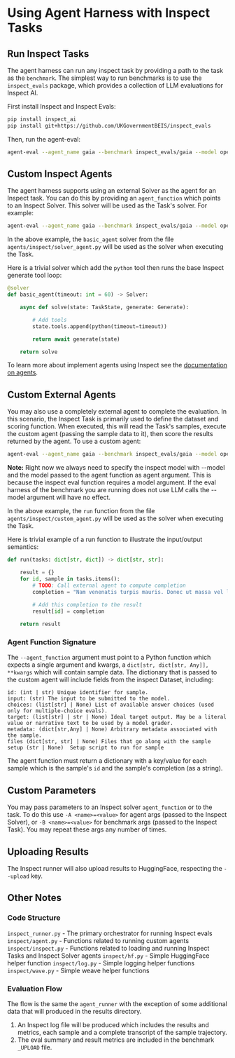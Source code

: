 # Using Agent Harness with Inspect Tasks

## Run Inspect Tasks

The agent harness can run any inspect task by providing a path to the task as the `benchmark`. The simplest way to run benchmarks is to use the `inspect_evals` package, which provides a collection of LLM evaluations for Inspect AI.

First install Inspect and Inspect Evals:

``` bash
pip install inspect_ai
pip install git+https://github.com/UKGovernmentBEIS/inspect_evals
```

Then, run the agent-eval:

``` bash
agent-eval --agent_name gaia --benchmark inspect_evals/gaia --model openai/gpt-4o 
```

## Custom Inspect Agents

The agent harness supports using an external Solver as the agent for an Inspect task. You can do this by providing an `agent_function` which points to an Inspect Solver. This solver will be used as the Task's solver. For example:

``` bash
agent-eval --agent_name gaia --benchmark inspect_evals/gaia --model openai/gpt-4o --agent_dir agents/inspect --agent_function solver_agent.basic_agent
```

In the above example, the `basic_agent` solver from the file `agents/inspect/solver_agent.py` will be used as the solver when executing the Task.

Here is a trivial solver which add the `python` tool then runs the base Inspect generate tool loop:

``` python
@solver
def basic_agent(timeout: int = 60) -> Solver:

    async def solve(state: TaskState, generate: Generate):

        # Add tools
        state.tools.append(python(timeout=timeout))

        return await generate(state)

    return solve
```

To learn more about implement agents using Inspect see the [documentation on agents](https://inspect.ai-safety-institute.org.uk/agents.html).

## Custom External Agents

You may also use a completely external agent to complete the evaluation. In this scenario, the Inspect Task is primarily used to define the dataset and scoring function. When executed, this will read the Task's samples, execute the custom agent (passing the sample data to it), then score the results returned by the agent. To use a custom agent:

``` bash
agent-eval --agent_name gaia --benchmark inspect_evals/gaia --model openai/gpt-4o --agent_dir agents/inspect --agent_function custom_agent.run --max_concurrent 5 -A model_name=gpt-4o-mini
```
**Note:** Right now we always need to specify the inspect model with --model and the model passed to the agent function as agent argument. This is because the inspect eval function requires a model argument. If the eval harness of the benchmark you are running does not use LLM calls the --model argument will have no effect. 

In the above example, the `run` function from the file `agents/inspect/custom_agent.py` will be used as the solver when executing the Task.

Here is trivial example of a run function to illustrate the input/output semantics:

``` python
def run(tasks: dict[str, dict]) -> dict[str, str]:

    result = {}
    for id, sample in tasks.items():
        # TODO: Call external agent to compute completion
        completion = "Nam venenatis turpis mauris. Donec ut massa vel lacus maximus placerat."
        
        # Add this completion to the result
        result[id] = completion

    return result
```

### Agent Function Signature

The `--agent_function` argument must point to a Python function which expects a single argument and kwargs, a `dict[str, dict[str, Any]], **kwargs` which will contain sample data. The dictionary that is passed to the custom agent will include fields from the inspect Dataset, including:

```         
id: (int | str) Unique identifier for sample.
input: (str) The input to be submitted to the model.
choices: (list[str] | None) List of available answer choices (used only for multiple-choice evals).
target: (list[str] | str | None) Ideal target output. May be a literal value or narrative text to be used by a model grader.
metadata: (dict[str,Any] | None) Arbitrary metadata associated with the sample.
files (dict[str, str] | None) Files that go along with the sample
setup (str | None)  Setup script to run for sample
```

The agent function must return a dictionary with a key/value for each sample which is the sample's `id` and the sample's completion (as a string).

## Custom Parameters

You may pass parameters to an Inspect solver `agent_function` or to the task. To do this use `-A <name>=<value>` for agent args (passed to the Inspect Solver), or `-B <name>=<value>` for benchmark args (passed to the Inspect Task). You may repeat these args any number of times.

## Uploading Results

The Inspect runner will also upload results to HuggingFace, respecting the `--upload` key.

## Other Notes

### Code Structure

`inspect_runner.py` - The primary orchestrator for running Inspect evals `inspect/agent.py` - Functions related to running custom agents `inspect/inspect.py` - Functions related to loading and running Inspect Tasks and Inspect Solver agents `inspect/hf.py` - Simple HuggingFace helper function `inspect/log.py` - Simple logging helper functions `inspect/wave.py` - Simple weave helper functions

### Evaluation Flow

The flow is the same the `agent_runner` with the exception of some additional data that will produced in the results directory.

1)  An Inspect log file will be produced which includes the results and metrics, each sample and a complete transcript of the sample trajectory.
2)  The eval summary and result metrics are included in the benchmark `_UPLOAD` file.
